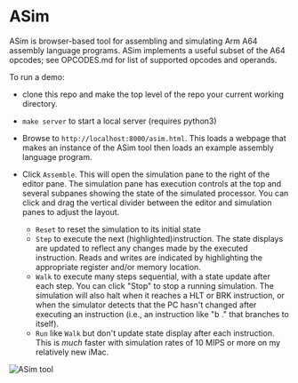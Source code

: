 # ASim

ASim is browser-based tool for assembling and simulating Arm A64
assembly language programs.  ASim implements a useful subset of the
A64 opcodes; see OPCODES.md for list of supported opcodes and
operands.

To run a demo:

* clone this repo and make the top level of the repo your current
  working directory.

* `make server` to start a local server (requires python3)

* Browse to `http://localhost:8000/asim.html`.  This loads a webpage
that makes an instance of the ASim tool then loads an example assembly
language program.

* Click `Assemble`.  This will open the simulation pane to the right
of the editor pane.  The simulation pane has execution controls at the
top and several subpanes showing the state of the simulated processor.
You can click and drag the vertical divider between the editor and
simulation panes to adjust the layout.

  - `Reset` to reset the simulation to its initial state
  - `Step` to execute the next (highlighted)instruction.  The state
     displays are updated to reflect any changes made by the executed
     instruction.  Reads and writes are indicated by highlighting the
     appropriate register and/or memory location.
  - `Walk` to execute many steps sequential, with a state update
     after each step.  You can click "Stop" to stop a running simulation.
     The simulation will also halt when it reaches a HLT or BRK instruction,
     or when the simulator detects that the PC hasn't changed after executing
     an instruction (i.e., an instruction like "b ." that branches to itself).
  - `Run` like `Walk` but don't update state display after each instruction.
     This is *much* faster with simulation rates of 10 MIPS or more on my
     relatively new iMac.

![ASim tool](https://github.com/computation-structures/asim/blob/main/docs/asim.png?raw=true)
